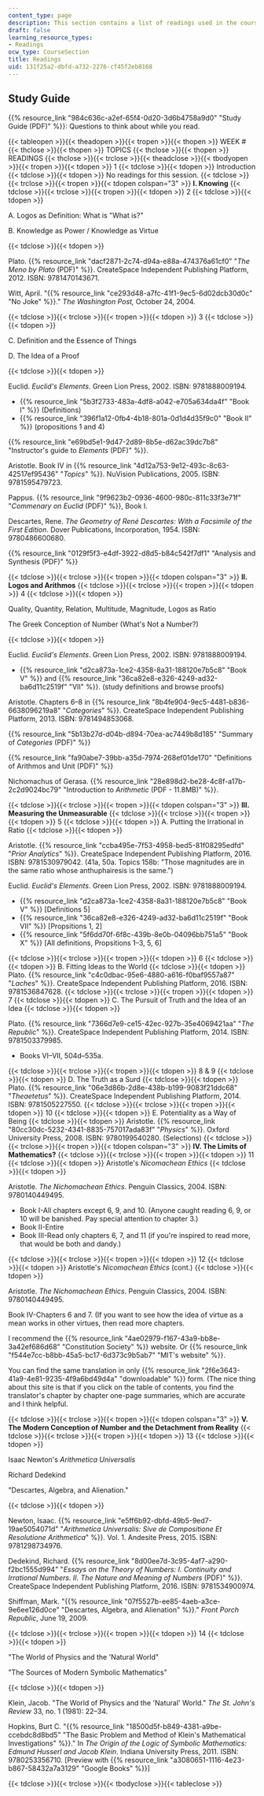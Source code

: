 ```yaml
---
content_type: page
description: This section contains a list of readings used in the course.
draft: false
learning_resource_types:
- Readings
ocw_type: CourseSection
title: Readings
uid: 131f25a2-dbfd-a732-2276-cf45f2eb8168
---
```

## Study Guide

{{% resource_link "984c636c-a2ef-65f4-0d20-3d6b4758a9d0" "Study Guide (PDF)" %}}: Questions to think about while you read.

{{< tableopen >}}{{< theadopen >}}{{< tropen >}}{{< thopen >}}
WEEK #
{{< thclose >}}{{< thopen >}}
TOPICS
{{< thclose >}}{{< thopen >}}
READINGS
{{< thclose >}}{{< trclose >}}{{< theadclose >}}{{< tbodyopen >}}{{< tropen >}}{{< tdopen >}}
1
{{< tdclose >}}{{< tdopen >}}
Introduction
{{< tdclose >}}{{< tdopen >}}
No readings for this session.
{{< tdclose >}}{{< trclose >}}{{< tropen >}}{{< tdopen colspan="3" >}}
**I. Knowing**
{{< tdclose >}}{{< trclose >}}{{< tropen >}}{{< tdopen >}}
2
{{< tdclose >}}{{< tdopen >}}

A. Logos as Definition: What is "What is?"

B. Knowledge as Power / Knowledge as Virtue

{{< tdclose >}}{{< tdopen >}}

Plato. {{% resource_link "dacf2871-2c74-d94a-e88a-474376a61cf0" "*The Meno by Plato* (PDF)" %}}. CreateSpace Independent Publishing Platform, 2012. ISBN: 9781470143671.

Witt, April. "{{% resource_link "ce293d48-a7fc-41f1-9ec5-6d02dcb30d0c" "No Joke" %}}." *The Washington Post,* October 24, 2004.

{{< tdclose >}}{{< trclose >}}{{< tropen >}}{{< tdopen >}}
3
{{< tdclose >}}{{< tdopen >}}

C. Definition and the Essence of Things

D. The Idea of a Proof

{{< tdclose >}}{{< tdopen >}}

Euclid. *Euclid's Elements*. Green Lion Press, 2002. ISBN: 9781888009194.

- {{% resource_link "5b3f2733-483a-4df8-a042-e705a634da4f" "Book I" %}} (Definitions)
- {{% resource_link "396f1a12-0fb4-4b18-801a-0d1d4d35f9c0" "Book II" %}} (propositions 1 and 4)

{{% resource_link "e69bd5e1-9d47-2d89-8b5e-d62ac39dc7b8" "Instructor's guide to *Elements* (PDF)" %}}.

Aristotle. Book IV in {{% resource_link "4d12a753-9e12-493c-8c63-42517ef95436" "*Topics*" %}}. NuVision Publications, 2005. ISBN: 9781595479723.

Pappus. {{% resource_link "9f9623b2-0936-4600-980c-811c33f3e71f" "*Commenary on Euclid* (PDF)" %}}, Book I.

Descartes, Rene. *The Geometry of René Descartes: With a Facsimile of the First Edition*. Dover Publications, Incorporation, 1954. ISBN: 9780486600680.

{{% resource_link "0129f5f3-e4df-3922-d8d5-b84c542f7df1" "Analysis and Synthesis (PDF)" %}}

{{< tdclose >}}{{< trclose >}}{{< tropen >}}{{< tdopen colspan="3" >}}
**II. Logos and Arithmos**
{{< tdclose >}}{{< trclose >}}{{< tropen >}}{{< tdopen >}}
4
{{< tdclose >}}{{< tdopen >}}

Quality, Quantity, Relation, Multitude, Magnitude, Logos as Ratio

The Greek Conception of Number (What's Not a Number?)

{{< tdclose >}}{{< tdopen >}}

Euclid. *Euclid's Elements*. Green Lion Press, 2002. ISBN: 9781888009194.

- {{% resource_link "d2ca873a-1ce2-4358-8a31-188120e7b5c8" "Book V" %}} and {{% resource_link "36ca82e8-e326-4249-ad32-ba6d11c2519f" "VII" %}}. (study definitions and browse proofs)

Aristotle. Chapters 6–8 in {{% resource_link "8b4fe904-9ec5-4481-b836-6638096219a8" "*Categories*" %}}. CreateSpace Independent Publishing Platform, 2013. ISBN: 9781494853068.

{{% resource_link "5b13b27d-d04b-d894-70ea-ac7449b8d185" "Summary of *Categories* (PDF)" %}}

{{% resource_link "fa90abe7-39bb-a35d-7974-268ef01de170" "Definitions of Arithmos and Unit (PDF)" %}}

Nichomachus of Gerasa. {{% resource_link "28e898d2-be28-4c8f-a17b-2c2d9024bc79" "Introduction to *Arithmetic* (PDF - 11.8MB)" %}}.

{{< tdclose >}}{{< trclose >}}{{< tropen >}}{{< tdopen colspan="3" >}}
**III. Measuring the Unmeasurable**
{{< tdclose >}}{{< trclose >}}{{< tropen >}}{{< tdopen >}}
5
{{< tdclose >}}{{< tdopen >}}
A. Putting the Irrational in Ratio
{{< tdclose >}}{{< tdopen >}}

Aristotle. {{% resource_link "ccba495e-7f53-4958-bed5-81f08295edfd" "*Prior Analytics*" %}}. CreateSpace Independent Publishing Platform, 2016. ISBN: 9781530979042. (41a, 50a. Topics 158b: "Those magnitudes are in the same ratio whose anthuphairesis is the same.")

Euclid. *Euclid's Elements*. Green Lion Press, 2002. ISBN: 9781888009194.

- {{% resource_link "d2ca873a-1ce2-4358-8a31-188120e7b5c8" "Book V" %}} \[Definitions 5\]
- {{% resource_link "36ca82e8-e326-4249-ad32-ba6d11c2519f" "Book VII" %}} \[Propsitions 1, 2\]
- {{% resource_link "5f6dd70f-6f8c-439b-8e0b-04096bb751a5" "Book X" %}} \[All definitions, Propsitions 1–3, 5, 6\]

{{< tdclose >}}{{< trclose >}}{{< tropen >}}{{< tdopen >}}
6
{{< tdclose >}}{{< tdopen >}}
B. Fitting Ideas to the World
{{< tdclose >}}{{< tdopen >}}
Plato. {{% resource_link "c4c0dbac-95e6-4880-a616-f0baf9557a87" "*Laches*" %}}. CreateSpace Independent Publishing Platform, 2016. ISBN: 9781536847628.
{{< tdclose >}}{{< trclose >}}{{< tropen >}}{{< tdopen >}}
7
{{< tdclose >}}{{< tdopen >}}
C. The Pursuit of Truth and the Idea of an Idea
{{< tdclose >}}{{< tdopen >}}

Plato. {{% resource_link "7366d7e9-ce15-42ec-927b-35e4069421aa" "*The Republic*" %}}. CreateSpace Independent Publishing Platform, 2014. ISBN: 9781503379985.

- Books VI–VII, 504d–535a.

{{< tdclose >}}{{< trclose >}}{{< tropen >}}{{< tdopen >}}
8 & 9
{{< tdclose >}}{{< tdopen >}}
D. The Truth as a Surd
{{< tdclose >}}{{< tdopen >}}
Plato. {{% resource_link "06e3d86b-2d8e-438b-b199-9083f21ddc68" "*Theaetetus*" %}}. CreateSpace Independent Publishing Platform, 2014. ISBN: 9781505227550.
{{< tdclose >}}{{< trclose >}}{{< tropen >}}{{< tdopen >}}
10
{{< tdclose >}}{{< tdopen >}}
E. Potentiality as a Way of Being
{{< tdclose >}}{{< tdopen >}}
Aristotle. {{% resource_link "80cc30dc-5232-4341-8835-757017ada83f" "*Physics*" %}}. Oxford University Press, 2008. ISBN: 9780199540280. (Selections)
{{< tdclose >}}{{< trclose >}}{{< tropen >}}{{< tdopen colspan="3" >}}
**IV. The Limits of Mathematics?**
{{< tdclose >}}{{< trclose >}}{{< tropen >}}{{< tdopen >}}
11
{{< tdclose >}}{{< tdopen >}}
Aristotle's *Nicomachean Ethics*
{{< tdclose >}}{{< tdopen >}}

Aristotle. *The Nichomachean Ethics*. Penguin Classics, 2004. ISBN: 9780140449495.

- Book I-All chapters except 6, 9, and 10. (Anyone caught reading 6, 9, or 10 will be banished. Pay special attention to chapter 3.)
- Book II-Entire
- Book III-Read only chapters 6, 7, and 11 (if you're inspired to read more, that would be both and dandy.)

{{< tdclose >}}{{< trclose >}}{{< tropen >}}{{< tdopen >}}
12
{{< tdclose >}}{{< tdopen >}}
Aristotle's *Nicomachean Ethics* (cont.)
{{< tdclose >}}{{< tdopen >}}

Aristotle. *The Nichomachean Ethics*. Penguin Classics, 2004. ISBN: 9780140449495.

Book IV-Chapters 6 and 7. (If you want to see how the idea of virtue as a mean works in other virtues, then read more chapters.

I recommend the {{% resource_link "4ae02979-f167-43a9-bb8e-3a42ef686d68" "Constitution Society" %}} website. Or {{% resource_link "f544e7cc-b8bb-45a5-bc17-6d373c9b5ab7" "MIT's website" %}}.

You can find the same translation in only {{% resource_link "2f6e3643-41a9-4e81-9235-4f9a6bd49d4a" "downloadable" %}} form. (The nice thing about this site is that if you click on the table of contents, you find the translator's chapter by chapter one-page summaries, which are accurate and I think helpful.

{{< tdclose >}}{{< trclose >}}{{< tropen >}}{{< tdopen colspan="3" >}}
**V. The Modern Conception of Number and the Detachment from Reality**
{{< tdclose >}}{{< trclose >}}{{< tropen >}}{{< tdopen >}}
13
{{< tdclose >}}{{< tdopen >}}

Isaac Newton's *Arithmetica Universalis*

Richard Dedekind

"Descartes, Algebra, and Alienation."

{{< tdclose >}}{{< tdopen >}}

Newton, Isaac. {{% resource_link "e5ff6b92-dbfd-49b5-9ed7-19ae5054071d" "*Arithmetica Universalis: Sive de Compositione Et Resolutione Arithmetica*" %}}*.* Vol. 1. Andesite Press, 2015. ISBN: 9781298734976.

Dedekind, Richard. {{% resource_link "8d00ee7d-3c95-4af7-a290-f2bc1555d994" "*Essays on the Theory of Numbers: I. Continuity and Irrational Numbers. II. The Nature and Meaning of Numbers* (PDF)" %}}. CreateSpace Independent Publishing Platform, 2016. ISBN: 9781534900974.

Shiffman, Mark. "{{% resource_link "07f5527b-ee85-4aeb-a3ce-9e6ee126d0ce" "Descartes, Algebra, and Alienation" %}}." *Front Porch Republic*, June 19, 2009.

{{< tdclose >}}{{< trclose >}}{{< tropen >}}{{< tdopen >}}
14
{{< tdclose >}}{{< tdopen >}}

"The World of Physics and the 'Natural World"

"The Sources of Modern Symbolic Mathematics"

{{< tdclose >}}{{< tdopen >}}

Klein, Jacob. "The World of Physics and the 'Natural' World." *The St. John's Review* 33, no. 1 (1981): 22–34.

Hopkins, Burt C. "{{% resource_link "18500d5f-b849-4381-a9be-ccebdc8d8bd5" "The Basic Problem and Method of Klein's Mathematical Investigations" %}}." In *The Origin of the Logic of Symbolic Mathematics: Edmund Husserl and Jacob Klein*. Indiana University Press, 2011. ISBN: 9780253356710. \[Preview with {{% resource_link "a3080651-1116-4e23-b867-58432a7a3129" "Google Books" %}}\]

{{< tdclose >}}{{< trclose >}}{{< tbodyclose >}}{{< tableclose >}}